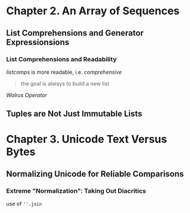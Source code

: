 # Chapter 2. An Array of Sequences
## List Comprehensions and Generator Expressionsions
### List Comprehensions and Readability

*listcomps* is more readable, i.e. *comprehensive*

> the goal is always to build a new list

*Walrus Operator*

## Tuples are Not Just Immutable Lists

# Chapter 3. Unicode Text Versus Bytes
## Normalizing Unicode for Reliable Comparisons
### Extreme "Normalization": Taking Out Diacritics
use of `''.join`
